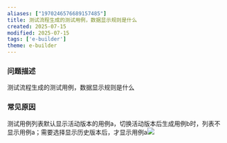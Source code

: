 ```yaml
---
aliases: ["1970246576689157485"]
title: 测试流程生成的测试用例，数据显示规则是什么
created: 2025-07-15
modified: 2025-07-15
tags: ['e-builder']
theme: e-builder
---
```


### 问题描述

测试流程生成的测试用例，数据显示规则是什么

### 常见原因

测试用例列表默认显示活动版本的用例a，切换活动版本后生成用例b时，列表不显示用例a；需要选择显示历史版本后，才显示用例a![](https://myhelpdoc.oss-cn-heyuan.aliyuncs.com/mdimages/2ca5c3e0eff8a8e0664aaa341f377ac8.jpg)
